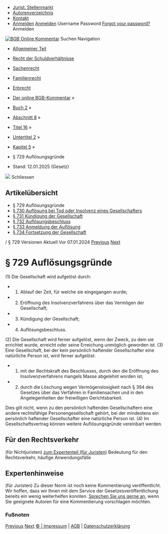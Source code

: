   * [Jurist. Stellenmarkt](https://bgb.kommentar.de/Buch-2/Abschnitt-8/Titel-16/Untertitel-2/Kapitel-5/</job-board> "Jurist. Stellenmarkt")
  * [Autorenverzeichnis](https://bgb.kommentar.de/Buch-2/Abschnitt-8/Titel-16/Untertitel-2/Kapitel-5/</Autorenverzeichnis> "Autorenverzeichnis")
  * [Kontakt](https://bgb.kommentar.de/Buch-2/Abschnitt-8/Titel-16/Untertitel-2/Kapitel-5/</Kontakt>)
  * [Anmelden](https://bgb.kommentar.de/Buch-2/Abschnitt-8/Titel-16/Untertitel-2/Kapitel-5/<#login> "show login form") [Anmelden](https://bgb.kommentar.de/Buch-2/Abschnitt-8/Titel-16/Untertitel-2/Kapitel-5/<#> "hide login form") Username Password
[Forgot your password?](https://bgb.kommentar.de/Buch-2/Abschnitt-8/Titel-16/Untertitel-2/Kapitel-5/</user/forgotpassword>) Anmelden 


[![BGB Online Kommentar](https://bgb.kommentar.de/extension/bgb/design/bgb/images/logo.png)](https://bgb.kommentar.de/Buch-2/Abschnitt-8/Titel-16/Untertitel-2/Kapitel-5/</> "BGB Online Kommentar")
Suchen
Navigation
  * [Allgemeiner Teil](https://bgb.kommentar.de/Buch-2/Abschnitt-8/Titel-16/Untertitel-2/Kapitel-5/</Buch-1>)
  * [Recht der Schuldverhältnisse](https://bgb.kommentar.de/Buch-2/Abschnitt-8/Titel-16/Untertitel-2/Kapitel-5/</Buch-2>)
  * [Sachenrecht](https://bgb.kommentar.de/Buch-2/Abschnitt-8/Titel-16/Untertitel-2/Kapitel-5/</Buch-3>)
  * [Familienrecht](https://bgb.kommentar.de/Buch-2/Abschnitt-8/Titel-16/Untertitel-2/Kapitel-5/</Buch-4>)
  * [Erbrecht](https://bgb.kommentar.de/Buch-2/Abschnitt-8/Titel-16/Untertitel-2/Kapitel-5/</Buch-5>)


  * [Der online BGB-Kommentar](https://bgb.kommentar.de/Buch-2/Abschnitt-8/Titel-16/Untertitel-2/Kapitel-5/</>) »
  * [Buch 2](https://bgb.kommentar.de/Buch-2/Abschnitt-8/Titel-16/Untertitel-2/Kapitel-5/</Buch-2>) »
  * [Abschnitt 8](https://bgb.kommentar.de/Buch-2/Abschnitt-8/Titel-16/Untertitel-2/Kapitel-5/</Buch-2/Abschnitt-8>) »
  * [Titel 16](https://bgb.kommentar.de/Buch-2/Abschnitt-8/Titel-16/Untertitel-2/Kapitel-5/</Buch-2/Abschnitt-8/Titel-16>) »
  * [Untertitel 2](https://bgb.kommentar.de/Buch-2/Abschnitt-8/Titel-16/Untertitel-2/Kapitel-5/</Buch-2/Abschnitt-8/Titel-16/Untertitel-2>) »
  * [Kapitel 5](https://bgb.kommentar.de/Buch-2/Abschnitt-8/Titel-16/Untertitel-2/Kapitel-5/</Buch-2/Abschnitt-8/Titel-16/Untertitel-2/Kapitel-5>) »
  * § 729 Auflösungsgründe 
  * Stand: 12.01.2025 (Gesetz) 


![](https://vg01.met.vgwort.de/na/1c9909529ead4f509072c06d9081a7d5)
Schliessen 
## Artikelübersicht
  * § 729 Auflösungsgründe 
  * [ § 730 Auflösung bei Tod oder Insolvenz eines Gesellschafters ](https://bgb.kommentar.de/Buch-2/Abschnitt-8/Titel-16/Untertitel-2/Kapitel-5/</Buch-2/Abschnitt-8/Titel-16/Untertitel-2/Kapitel-5/Aufloesung-bei-Tod-oder-Insolvenz-eines-Gesellschafters>)
  * [ § 731 Kündigung der Gesellschaft ](https://bgb.kommentar.de/Buch-2/Abschnitt-8/Titel-16/Untertitel-2/Kapitel-5/</Buch-2/Abschnitt-8/Titel-16/Untertitel-2/Kapitel-5/Kuendigung-der-Gesellschaft>)
  * [ § 732 Auflösungsbeschluss ](https://bgb.kommentar.de/Buch-2/Abschnitt-8/Titel-16/Untertitel-2/Kapitel-5/</Buch-2/Abschnitt-8/Titel-16/Untertitel-2/Kapitel-5/Aufloesungsbeschluss>)
  * [ § 733 Anmeldung der Auflösung ](https://bgb.kommentar.de/Buch-2/Abschnitt-8/Titel-16/Untertitel-2/Kapitel-5/</Buch-2/Abschnitt-8/Titel-16/Untertitel-2/Kapitel-5/Anmeldung-der-Aufloesung>)
  * [ § 734 Fortsetzung der Gesellschaft ](https://bgb.kommentar.de/Buch-2/Abschnitt-8/Titel-16/Untertitel-2/Kapitel-5/</Buch-2/Abschnitt-8/Titel-16/Untertitel-2/Kapitel-5/Fortsetzung-der-Gesellschaft>)


/ § 729 
Versionen  Aktuell Vor 07.01.2024
[Previous](https://bgb.kommentar.de/Buch-2/Abschnitt-8/Titel-16/Untertitel-2/Kapitel-5/</Buch-2/Abschnitt-8/Titel-16/Untertitel-2/Kapitel-4/Nachhaftung-des-ausgeschiedenen-Gesellschafters> "§ 728b Nachhaftung des ausgeschiedenen Gesellschafters") [Next](https://bgb.kommentar.de/Buch-2/Abschnitt-8/Titel-16/Untertitel-2/Kapitel-5/</Buch-2/Abschnitt-8/Titel-16/Untertitel-2/Kapitel-5/Aufloesung-bei-Tod-oder-Insolvenz-eines-Gesellschafters> "§ 730 Auflösung bei Tod oder Insolvenz eines Gesellschafters")
# § 729 Auflösungsgründe
(1) Die Gesellschaft wird aufgelöst durch: 
  * 1. Ablauf der Zeit, für welche sie eingegangen wurde;
  * 2. Eröffnung des Insolvenzverfahrens über das Vermögen der Gesellschaft;
  * 3. Kündigung der Gesellschaft;
  * 4. Auflösungsbeschluss.


(2) Die Gesellschaft wird ferner aufgelöst, wenn der Zweck, zu dem sie errichtet wurde, erreicht oder seine Erreichung unmöglich geworden ist.
(3) Eine Gesellschaft, bei der kein persönlich haftender Gesellschafter eine natürliche Person ist, wird ferner aufgelöst: 
  * 1. mit der Rechtskraft des Beschlusses, durch den die Eröffnung des Insolvenzverfahrens mangels Masse abgelehnt worden ist;
  * 2. durch die Löschung wegen Vermögenslosigkeit nach § 394 des Gesetzes über das Verfahren in Familiensachen und in den Angelegenheiten der freiwilligen Gerichtsbarkeit.


Dies gilt nicht, wenn zu den persönlich haftenden Gesellschaftern eine andere rechtsfähige Personengesellschaft gehört, bei der mindestens ein persönlich haftender Gesellschafter eine natürliche Person ist.
(4) Im Gesellschaftsvertrag können weitere Auflösungsgründe vereinbart werden.
## Für den Rechtsverkehr 
(für Nichtjuristen)
[zum Expertenteil (für Juristen)](https://bgb.kommentar.de/Buch-2/Abschnitt-8/Titel-16/Untertitel-2/Kapitel-5/<#expertenhinweise>)
Bedeutung für den Rechtsverkehr, häufige Anwendungsfälle
## Expertenhinweise
(für Juristen)
Zu dieser Norm ist noch keine Kommentierung veröffentlicht. Wir hoffen, dass wir Ihnen mit dem Service der Gesetzesveröffentlichung bereits ein wenig weiterhelfen konnten. [Sprechen Sie uns gerne an](https://bgb.kommentar.de/Buch-2/Abschnitt-8/Titel-16/Untertitel-2/Kapitel-5/</Kontakt>), wenn Sie geeignete Autoren für eine Kommentierung vorschlagen möchten. 
### Fußnoten
[Previous](https://bgb.kommentar.de/Buch-2/Abschnitt-8/Titel-16/Untertitel-2/Kapitel-5/</Buch-2/Abschnitt-8/Titel-16/Untertitel-2/Kapitel-4/Nachhaftung-des-ausgeschiedenen-Gesellschafters> "§ 728b Nachhaftung des ausgeschiedenen Gesellschafters") [Next](https://bgb.kommentar.de/Buch-2/Abschnitt-8/Titel-16/Untertitel-2/Kapitel-5/</Buch-2/Abschnitt-8/Titel-16/Untertitel-2/Kapitel-5/Aufloesung-bei-Tod-oder-Insolvenz-eines-Gesellschafters> "§ 730 Auflösung bei Tod oder Insolvenz eines Gesellschafters")
[© | Impressum](https://bgb.kommentar.de/Buch-2/Abschnitt-8/Titel-16/Untertitel-2/Kapitel-5/</Kontakt>) | [AGB](https://bgb.kommentar.de/Buch-2/Abschnitt-8/Titel-16/Untertitel-2/Kapitel-5/</AGB>) | [Datenschutzerklärung](https://bgb.kommentar.de/Buch-2/Abschnitt-8/Titel-16/Untertitel-2/Kapitel-5/</Datenschutzerklaerung-fuer-Leser>)
